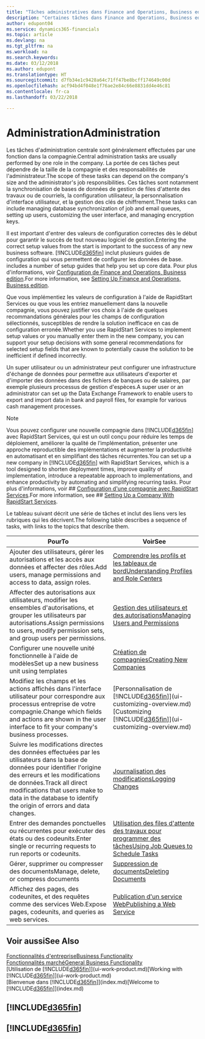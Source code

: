 ```yaml
---
title: "Tâches administratives dans Finance and Operations, Business edition | Microsoft Docs"
description: "Certaines tâches dans Finance and Operations, Business edition requièrent une administration centrale et une configuration. Découvrez quelles sont ces tâches et ce que vous devez faire."
author: edupont04
ms.service: dynamics365-financials
ms.topic: article
ms.devlang: na
ms.tgt_pltfrm: na
ms.workload: na
ms.search.keywords: 
ms.date: 03/12/2018
ms.author: edupont
ms.translationtype: HT
ms.sourcegitcommit: d7fb34e1c9428a64c71ff47be8bcff174649c00d
ms.openlocfilehash: acf94bd4f048e1f76ae2e84c66e8831dd4e46c81
ms.contentlocale: fr-ca
ms.lasthandoff: 03/22/2018

---
```

# <a name="administration"></a><span data-ttu-id="d087b-104">Administration</span><span class="sxs-lookup"><span data-stu-id="d087b-104">Administration</span></span>
<span data-ttu-id="d087b-105">Les tâches d'administration centrale sont généralement effectuées par une fonction dans la compagnie.</span><span class="sxs-lookup"><span data-stu-id="d087b-105">Central administration tasks are usually performed by one role in the company.</span></span> <span data-ttu-id="d087b-106">La portée de ces tâches peut dépendre de la taille de la compagnie et des responsabilités de l'administrateur.</span><span class="sxs-lookup"><span data-stu-id="d087b-106">The scope of these tasks can depend on the company's size and the administrator's job responsibilities.</span></span> <span data-ttu-id="d087b-107">Ces tâches sont notamment la synchronisation de bases de données de gestion de files d'attente des travaux ou de courriels, la configuration utilisateur, la personnalisation d'interface utilisateur, et la gestion des clés de chiffrement.</span><span class="sxs-lookup"><span data-stu-id="d087b-107">These tasks can include managing database synchronization of job and email queues, setting up users, customizing the user interface, and managing encryption keys.</span></span>  

<span data-ttu-id="d087b-108">Il est important d'entrer des valeurs de configuration correctes dès le début pour garantir le succès de tout nouveau logiciel de gestion.</span><span class="sxs-lookup"><span data-stu-id="d087b-108">Entering the correct setup values from the start is important to the success of any new business software.</span></span> [!INCLUDE[d365fin](includes/d365fin_md.md)]<span data-ttu-id="d087b-109"> inclut plusieurs guides de configuration qui vous permettent de configurer les données de base.</span><span class="sxs-lookup"><span data-stu-id="d087b-109"> includes a number of setup guides that help you set up core data.</span></span> <span data-ttu-id="d087b-110">Pour plus d'informations, voir [Configuration de Finance and Operations, Business edition](setup.md).</span><span class="sxs-lookup"><span data-stu-id="d087b-110">For more information, see [Setting Up Finance and Operations, Business edition](setup.md).</span></span>

<span data-ttu-id="d087b-111">Que vous implémentiez les valeurs de configuration à l'aide de RapidStart Services ou que vous les entriez manuellement dans la nouvelle compagnie, vous pouvez justifier vos choix à l'aide de quelques recommandations générales pour les champs de configuration sélectionnés, susceptibles de rendre la solution inefficace en cas de configuration erronée.</span><span class="sxs-lookup"><span data-stu-id="d087b-111">Whether you use RapidStart Services to implement setup values or you manually enter them in the new company, you can support your setup decisions with some general recommendations for selected setup fields that are known to potentially cause the solution to be inefficient if defined incorrectly.</span></span>  

<span data-ttu-id="d087b-112">Un super utilisateur ou un administrateur peut configurer une infrastructure d'échange de données pour permettre aux utilisateurs d'exporter et d'importer des données dans des fichiers de banques ou de salaires, par exemple plusieurs processus de gestion d'espèces.</span><span class="sxs-lookup"><span data-stu-id="d087b-112">A super user or an administrator can set up the Data Exchange Framework to enable users to export and import data in bank and payroll files, for example for various cash management processes.</span></span>

> [!NOTE]
> <span data-ttu-id="d087b-113">Vous pouvez configurer une nouvelle compagnie dans [!INCLUDE[d365fin](includes/d365fin_md.md)] avec RapidStart Services, qui est un outil conçu pour réduire les temps de déploiement, améliorer la qualité de l’implémentation, présenter une approche reproductible des implémentations et augmenter la productivité en automatisant et en simplifiant des tâches récurrentes.</span><span class="sxs-lookup"><span data-stu-id="d087b-113">You can set up a new company in [!INCLUDE[d365fin](includes/d365fin_md.md)] with RapidStart Services, which is a tool designed to shorten deployment times, improve quality of implementation, introduce a repeatable approach to implementations, and enhance productivity by automating and simplifying recurring tasks.</span></span> <span data-ttu-id="d087b-114">Pour plus d'informations, voir ## [Configuration d'une compagnie avec RapidStart Services](admin-set-up-a-company-with-rapidstart.md).</span><span class="sxs-lookup"><span data-stu-id="d087b-114">For more information, see ## [Setting Up a Company With RapidStart Services](admin-set-up-a-company-with-rapidstart.md).</span></span>

<span data-ttu-id="d087b-115">Le tableau suivant décrit une série de tâches et inclut des liens vers les rubriques qui les décrivent.</span><span class="sxs-lookup"><span data-stu-id="d087b-115">The following table describes a sequence of tasks, with links to the topics that describe them.</span></span>   

|<span data-ttu-id="d087b-116">**Pour**</span><span class="sxs-lookup"><span data-stu-id="d087b-116">**To**</span></span>|<span data-ttu-id="d087b-117">**Voir**</span><span class="sxs-lookup"><span data-stu-id="d087b-117">**See**</span></span>|  
|------------|-------------|  
|<span data-ttu-id="d087b-118">Ajouter des utilisateurs, gérer les autorisations et les accès aux données et affecter des rôles.</span><span class="sxs-lookup"><span data-stu-id="d087b-118">Add users, manage permissions and access to data, assign roles.</span></span>|[<span data-ttu-id="d087b-119">Comprendre les profils et les tableaux de bord</span><span class="sxs-lookup"><span data-stu-id="d087b-119">Understanding Profiles and Role Centers</span></span>](admin-users-profiles-roles.md)|  
|<span data-ttu-id="d087b-120">Affecter des autorisations aux utilisateurs, modifier les ensembles d'autorisations, et grouper les utilisateurs par autorisations.</span><span class="sxs-lookup"><span data-stu-id="d087b-120">Assign permissions to users, modify permission sets, and group users per permissions.</span></span>|[<span data-ttu-id="d087b-121">Gestion des utilisateurs et des autorisations</span><span class="sxs-lookup"><span data-stu-id="d087b-121">Managing Users and Permissions</span></span>](ui-how-users-permissions.md)|
|<span data-ttu-id="d087b-122">Configurer une nouvelle unité fonctionnelle à l'aide de modèles</span><span class="sxs-lookup"><span data-stu-id="d087b-122">Set up a new business unit using templates</span></span>|[<span data-ttu-id="d087b-123">Création de compagnies</span><span class="sxs-lookup"><span data-stu-id="d087b-123">Creating New Companies</span></span>](about-new-company.md)|
| <span data-ttu-id="d087b-124">Modifiez les champs et les actions affichés dans l'interface utilisateur pour correspondre aux processus entreprise de votre compagnie.</span><span class="sxs-lookup"><span data-stu-id="d087b-124">Change which fields and actions are shown in the user interface to fit your company's business processes.</span></span> |<span data-ttu-id="d087b-125">[Personnalisation de [!INCLUDE[d365fin](includes/d365fin_md.md)]](ui-customizing-overview.md)</span><span class="sxs-lookup"><span data-stu-id="d087b-125">[Customizing [!INCLUDE[d365fin](includes/d365fin_md.md)]](ui-customizing-overview.md)</span></span> |
|<span data-ttu-id="d087b-126">Suivre les modifications directes des données effectuées par les utilisateurs dans la base de données pour identifier l'origine des erreurs et les modifications de données.</span><span class="sxs-lookup"><span data-stu-id="d087b-126">Track all direct modifications that users make to data in the database to identify the origin of errors and data changes.</span></span>|[<span data-ttu-id="d087b-127">Journalisation des modifications</span><span class="sxs-lookup"><span data-stu-id="d087b-127">Logging Changes</span></span>](across-log-changes.md)|  
|<span data-ttu-id="d087b-128">Entrer des demandes ponctuelles ou récurrentes pour exécuter des états ou des codeunits.</span><span class="sxs-lookup"><span data-stu-id="d087b-128">Enter single or recurring requests to run reports or codeunits.</span></span>|[<span data-ttu-id="d087b-129">Utilisation des files d'attente des travaux pour programmer des tâches</span><span class="sxs-lookup"><span data-stu-id="d087b-129">Using Job Queues to Schedule Tasks</span></span>](admin-job-queues-schedule-tasks.md)|  
|<span data-ttu-id="d087b-130">Gérer, supprimer ou compresser des documents</span><span class="sxs-lookup"><span data-stu-id="d087b-130">Manage, delete, or compress documents</span></span>|[<span data-ttu-id="d087b-131">Suppression de documents</span><span class="sxs-lookup"><span data-stu-id="d087b-131">Deleting Documents</span></span>](admin-manage-documents.md)|  
|<span data-ttu-id="d087b-132">Affichez des pages, des codeunites, et des requêtes comme des services Web.</span><span class="sxs-lookup"><span data-stu-id="d087b-132">Expose pages, codeunits, and queries as web services.</span></span>|[<span data-ttu-id="d087b-133">Publication d'un service Web</span><span class="sxs-lookup"><span data-stu-id="d087b-133">Publishing a Web Service</span></span>](across-how-publish-web-service.md)|

## <a name="see-also"></a><span data-ttu-id="d087b-134">Voir aussi</span><span class="sxs-lookup"><span data-stu-id="d087b-134">See Also</span></span>
[<span data-ttu-id="d087b-135">Fonctionnalités d'entreprise</span><span class="sxs-lookup"><span data-stu-id="d087b-135">Business Functionality</span></span>](madeira-business-functionality.md)  
[<span data-ttu-id="d087b-136">Fonctionnalités marché</span><span class="sxs-lookup"><span data-stu-id="d087b-136">General Business Functionality</span></span>](ui-across-business-areas.md)  
<span data-ttu-id="d087b-137">[Utilisation de [!INCLUDE[d365fin](includes/d365fin_md.md)]](ui-work-product.md)</span><span class="sxs-lookup"><span data-stu-id="d087b-137">[Working with [!INCLUDE[d365fin](includes/d365fin_md.md)]](ui-work-product.md)</span></span>  
<span data-ttu-id="d087b-138">[Bienvenue dans [!INCLUDE[d365fin](includes/d365fin_md.md)]](index.md)</span><span class="sxs-lookup"><span data-stu-id="d087b-138">[Welcome to [!INCLUDE[d365fin](includes/d365fin_md.md)]](index.md)</span></span>  

## [!INCLUDE[d365fin](includes/free_trial_md.md)]  
## [!INCLUDE[d365fin](includes/training_link_md.md)]

